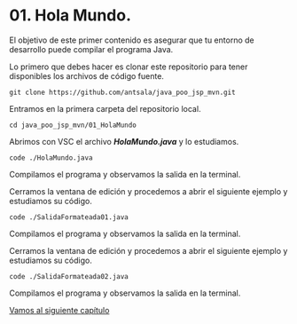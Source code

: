# 01. Hola Mundo.

El objetivo de este primer contenido es asegurar que tu entorno de desarrollo puede compilar el programa Java.

Lo primero que debes hacer es clonar este repositorio para tener disponibles los archivos de código fuente.

```
git clone https://github.com/antsala/java_poo_jsp_mvn.git
```

Entramos en la primera carpeta del repositorio local.
```
cd java_poo_jsp_mvn/01_HolaMundo
```

Abrimos con VSC el archivo ***HolaMundo.java*** y lo estudiamos.
```
code ./HolaMundo.java
```

Compilamos el programa y observamos la salida en la terminal.

Cerramos la ventana de edición y procedemos a abrir el siguiente ejemplo y estudiamos su código.
```
code ./SalidaFormateada01.java
```



Compilamos el programa y observamos la salida en la terminal.

Cerramos la ventana de edición y procedemos a abrir el siguiente ejemplo y estudiamos su código.
```
code ./SalidaFormateada02.java
```

Compilamos el programa y observamos la salida en la terminal.

[Vamos al siguiente capítulo](../02_Variables/_Contenido.md)


